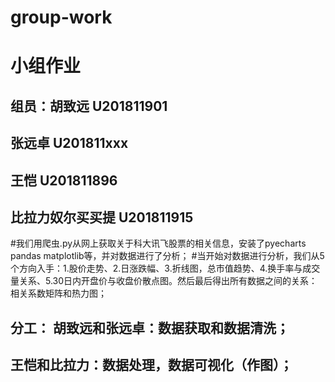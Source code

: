 # group-work
# 小组作业
## 组员：胡致远 U201811901
##       张远卓 U201811xxx
##       王恺   U201811896
##       比拉力奴尔买买提 U201811915
#我们用爬虫.py从网上获取关于科大讯飞股票的相关信息，安装了pyecharts pandas matplotlib等，并对数据进行了分析；
#当开始对数据进行分析，我们从5个方向入手：1.股价走势、2.日涨跌幅、3.折线图，总市值趋势、4.换手率与成交量关系、5.30日内开盘价与收盘价散点图。然后最后得出所有数据之间的关系：相关系数矩阵和热力图；
## 分工：    胡致远和张远卓：数据获取和数据清洗；
##           王恺和比拉力：数据处理，数据可视化（作图）；
